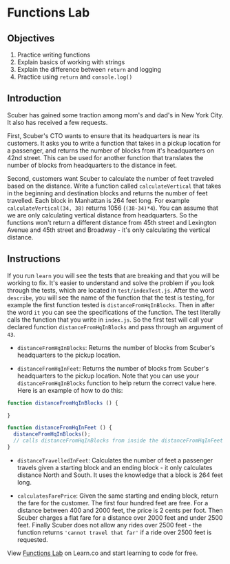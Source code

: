 # Functions Lab

## Objectives
1. Practice writing functions
2. Explain basics of working with strings
3. Explain the difference between `return` and logging
4. Practice using `return` and `console.log()`

## Introduction
Scuber has gained some traction among mom's and dad's in New York City. It also has received a few requests.

First, Scuber's CTO wants to ensure that its headquarters is near its customers. It asks you to write a function that takes in a pickup location for a passenger, and returns the number of blocks from it's headquarters on 42nd street. This can be used for another function that translates the number of blocks from headquarters to the distance in feet.

Second, customers want Scuber to calculate the number of feet traveled based on the distance. Write a function called `calculateVertical` that takes in the beginning and destination blocks and returns the number of feet travelled. Each block in Manhattan is 264 feet long. For example `calculateVertical(34, 38)` returns 1056 (`(38-34)*4`). You can assume that we are only calculating vertical distance from headquarters. So the functions won't return a different distance from 45th street and Lexington Avenue and 45th street and Broadway - it's only calculating the vertical distance.

## Instructions
If you run `learn` you will see the tests that are breaking and that you will be working to fix. It's easier to understand and solve the problem if you look through the tests, which are located in `test/indexTest.js`. After the word `describe`, you will see the name of the function that the test is testing, for example the first function tested is `distanceFromHqInBlocks`. Then in after the word `it` you can see the specifications of the function. The test literally calls the function that you write in `index.js`. So the first test will call your declared function `distanceFromHqInBlocks` and pass through an argument of `43`.

* `distanceFromHqInBlocks`: Returns the number of blocks from Scuber's headquarters to the pickup location.

* `distanceFromHqInFeet`: Returns the number of blocks from Scuber's headquarters to the pickup location. Note that you can use your `distanceFromHqInBlocks` function to help return the correct value here. Here is an example of how to do this:

```js
function distanceFromHqInBlocks () {

}

function distanceFromHqInFeet () {
  distanceFromHqInBlocks();
  // calls distanceFromHqInBlocks from inside the distanceFromHqInFeet function
}
```

* `distanceTravelledInFeet`: Calculates the number of feet a passenger travels given a starting block and an ending block - it only calculates distance North and South. It uses the knowledge that a block is 264 feet long.

* `calculatesFarePrice`: Given the same starting and ending block, return the fare for the customer. The first four hundred feet are free. For a distance between 400 and 2000 feet, the price is 2 cents per foot. Then Scuber charges a flat fare for a distance over 2000 feet and under 2500 feet. Finally Scuber does not allow any rides over 2500 feet - the function returns `'cannot travel that far'` if a ride over 2500 feet is requested.

<p class='util--hide'>View <a href='https://learn.co/lessons/js-basics-functions-lab'>Functions Lab</a> on Learn.co and start learning to code for free.</p>

